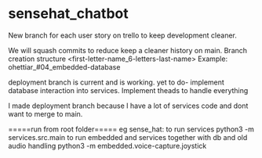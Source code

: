 # sensehat_chatbot

New branch for each user story on trello to keep development cleaner.

We will squash commits to reduce keep a cleaner history on main.
Branch creation structure
	<first-letter-name_6-letters-last-name>_<trello-id>_<description-of-feature>
	Example: ohettiar_#04_embedded-database


deployment branch is current and is working. 
yet to do- implement database interaction into services.
			Implement theads to handle everything

I made deployment branch because I have a lot of services code and dont want to merge to main.

=====run from root folder===== eg sense_hat:
	to run services
		python3 -m services.src.main
	to run embedded and services together with db and old audio handling
		python3 -m embedded.voice-capture.joystick




